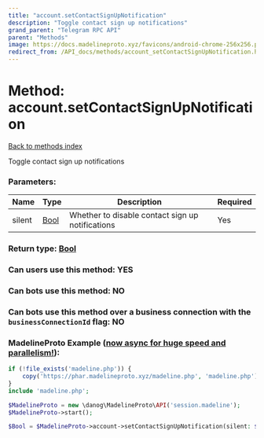 ```yaml
---
title: "account.setContactSignUpNotification"
description: "Toggle contact sign up notifications"
grand_parent: "Telegram RPC API"
parent: "Methods"
image: https://docs.madelineproto.xyz/favicons/android-chrome-256x256.png
redirect_from: /API_docs/methods/account_setContactSignUpNotification.html
---
```

# Method: account.setContactSignUpNotification
[Back to methods index](index.html)



Toggle contact sign up notifications

### Parameters:

| Name     |    Type       | Description | Required |
|----------|---------------|-------------|----------|
|silent|[Bool](/API_docs/types/Bool.html) | Whether to disable contact sign up notifications | Yes|


### Return type: [Bool](/API_docs/types/Bool.html)

### Can users use this method: **YES**


### Can bots use this method: **NO**


### Can bots use this method over a business connection with the `businessConnectionId` flag: **NO**


### MadelineProto Example ([now async for huge speed and parallelism!](https://docs.madelineproto.xyz/docs/ASYNC.html)):


```php
if (!file_exists('madeline.php')) {
    copy('https://phar.madelineproto.xyz/madeline.php', 'madeline.php');
}
include 'madeline.php';

$MadelineProto = new \danog\MadelineProto\API('session.madeline');
$MadelineProto->start();

$Bool = $MadelineProto->account->setContactSignUpNotification(silent: $Bool, );
```

